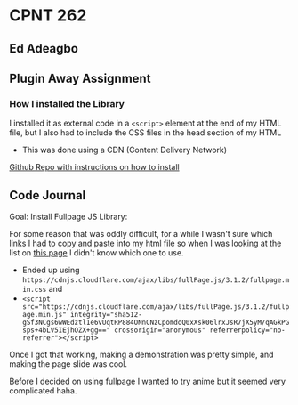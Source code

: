 # CPNT 262

## Ed Adeagbo
## Plugin Away Assignment

### How I installed the Library

I installed it as external code in a `<script>` element at the end of my HTML file, but I also had to include the CSS files in the head section of my HTML
  - This was done using a CDN (Content Delivery Network)

[Github Repo with instructions on how to install](https://github.com/alvarotrigo/fullPage.js?utm_source=cdnjs&utm_medium=cdnjs_link&utm_campaign=cdnjs_library#usage)

## Code Journal

Goal: Install Fullpage JS Library:

For some reason that was oddly difficult, for a while I wasn't sure which links I had to copy and paste into my html file so when I was looking at the list on [this page](https://cdnjs.com/libraries/fullPage.js) I didn't know which one to use.

- Ended up using `https://cdnjs.cloudflare.com/ajax/libs/fullPage.js/3.1.2/fullpage.min.css` and
- `<script src="https://cdnjs.cloudflare.com/ajax/libs/fullPage.js/3.1.2/fullpage.min.js" integrity="sha512-gSf3NCgs6wWEdztl1e6vUqtRP884ONnCNzCpomdoQ0xXsk06lrxJsR7jX5yM/qAGkPGsps+4bLV5IEjhOZX+gg==" crossorigin="anonymous" referrerpolicy="no-referrer"></script>`

Once I got that working, making a demonstration was pretty simple, and making the page slide was cool.

Before I decided on using fullpage I wanted to try anime but it seemed very complicated haha.